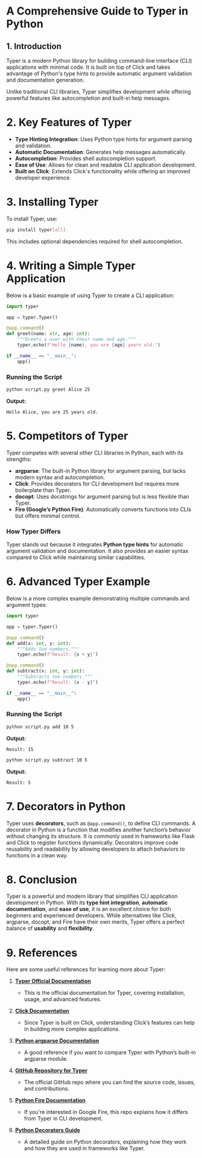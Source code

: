 <!-- ********************* -->
# A Comprehensive Guide to Typer in Python
<!-- ********************* -->

## 1. Introduction
Typer is a modern Python library for building command-line interface (CLI) applications with minimal code. It is built on top of Click and takes advantage of Python's type hints to provide automatic argument validation and documentation generation. 

Unlike traditional CLI libraries, Typer simplifies development while offering powerful features like autocompletion and built-in help messages.

<!-- ********************* -->
# 2. Key Features of Typer
<!-- ********************* -->

- **Type Hinting Integration**: Uses Python type hints for argument parsing and validation.
- **Automatic Documentation**: Generates help messages automatically.
- **Autocompletion**: Provides shell autocompletion support.
- **Ease of Use**: Allows for clean and readable CLI application development.
- **Built on Click**: Extends Click's functionality while offering an improved developer experience.

<!-- ********************* -->
# 3. Installing Typer
<!-- ********************* -->
To install Typer, use:
```bash
pip install typer[all]
```
This includes optional dependencies required for shell autocompletion.

<!-- ********************* -->
# 4. Writing a Simple Typer Application
<!-- ********************* -->

Below is a basic example of using Typer to create a CLI application:

```python
import typer

app = typer.Typer()

@app.command()
def greet(name: str, age: int):
    """Greets a user with their name and age."""
    typer.echo(f"Hello {name}, you are {age} years old.")

if __name__ == "__main__":
    app()
```

### Running the Script
```bash
python script.py greet Alice 25
```
**Output:**
```
Hello Alice, you are 25 years old.
```

<!-- ********************* -->
# 5. Competitors of Typer
<!-- ********************* -->

Typer competes with several other CLI libraries in Python, each with its strengths:

- **argparse**: The built-in Python library for argument parsing, but lacks modern syntax and autocompletion.
- **Click**: Provides decorators for CLI development but requires more boilerplate than Typer.
- **docopt**: Uses docstrings for argument parsing but is less flexible than Typer.
- **Fire (Google’s Python Fire)**: Automatically converts functions into CLIs but offers minimal control.

### How Typer Differs
Typer stands out because it integrates **Python type hints** for automatic argument validation and documentation. It also provides an easier syntax compared to Click while maintaining similar capabilities.

<!-- ********************* -->
# 6. Advanced Typer Example
<!-- ********************* -->

Below is a more complex example demonstrating multiple commands and argument types:

```python
import typer

app = typer.Typer()

@app.command()
def add(x: int, y: int):
    """Adds two numbers."""
    typer.echo(f"Result: {x + y}")

@app.command()
def subtract(x: int, y: int):
    """Subtracts two numbers."""
    typer.echo(f"Result: {x - y}")

if __name__ == "__main__":
    app()
```

### Running the Script
```bash
python script.py add 10 5
```
**Output:**
```
Result: 15
```

```bash
python script.py subtract 10 5
```
**Output:**
```
Result: 5
```

<!-- ********************* -->
# 7. Decorators in Python
<!-- ********************* -->

Typer uses **decorators**, such as `@app.command()`, to define CLI commands. A decorator in Python is a function that modifies another function’s behavior without changing its structure. It is commonly used in frameworks like Flask and Click to register functions dynamically. Decorators improve code reusability and readability by allowing developers to attach behaviors to functions in a clean way.

<!-- ********************* -->
# 8. Conclusion
<!-- ********************* -->

Typer is a powerful and modern library that simplifies CLI application development in Python. With its **type hint integration**, **automatic documentation**, and **ease of use**, it is an excellent choice for both beginners and experienced developers. While alternatives like Click, argparse, docopt, and Fire have their own merits, Typer offers a perfect balance of **usability** and **flexibility**.

<!-- ********************* -->
# 9. References
<!-- ********************* -->

Here are some useful references for learning more about Typer:

1. **[Typer Official Documentation](https://typer.tiangolo.com/)**
   - This is the official documentation for Typer, covering installation, usage, and advanced features.

2. **[Click Documentation](https://click.palletsprojects.com/)**
   - Since Typer is built on Click, understanding Click’s features can help in building more complex applications.

3. **[Python argparse Documentation](https://docs.python.org/3/library/argparse.html)**
   - A good reference if you want to compare Typer with Python’s built-in argparse module.

4. **[GitHub Repository for Typer](https://github.com/tiangolo/typer)**
   - The official GitHub repo where you can find the source code, issues, and contributions.

5. **[Python Fire Documentation](https://github.com/google/python-fire)**
   - If you're interested in Google Fire, this repo explains how it differs from Typer in CLI development.

6. **[Python Decorators Guide](https://realpython.com/primer-on-python-decorators/)**
   - A detailed guide on Python decorators, explaining how they work and how they are used in frameworks like Typer.

